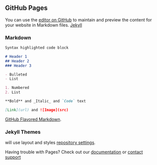 ## GitHub Pages

You can use the [editor on GitHub](https://github.com/Rjason92/hello-github-actions/edit/gh-pages/index.md) to maintain and preview the content for your website in Markdown files.
 [Jekyll](https://jekyllrb.com/)
### Markdown

```markdown
Syntax highlighted code block

# Header 1
## Header 2
### Header 3

- Bulleted
- List

1. Numbered
2. List

**Bold** and _Italic_ and `Code` text

[Link](url) and ![Image](src)
```
[GitHub Flavored Markdown](https://guides.github.com/features/mastering-markdown/).

### Jekyll Themes

will use  layout and styles  [repository settings](https://github.com/Rjason92/hello-github-actions/settings).

Having trouble with Pages? Check out our [documentation](https://help.github.com/categories/github-pages-basics/) or [contact support](https://github.com/contact) 
